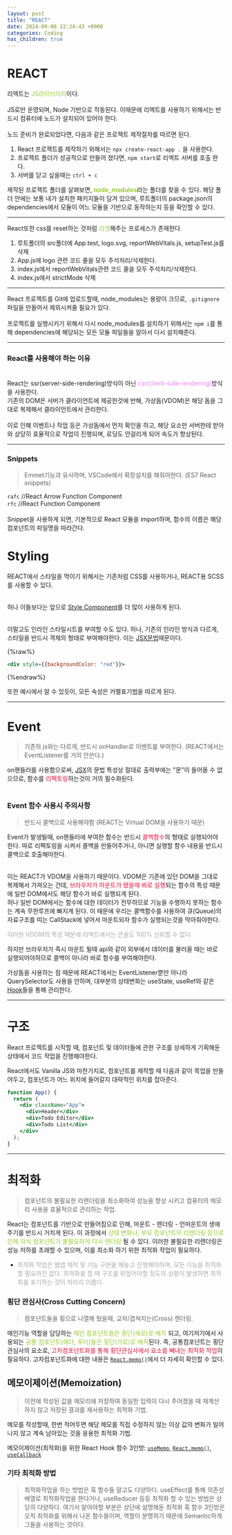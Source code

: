 ```yaml
---
layout: post
title: "REACT"
date: 2024-09-08 22:24:43 +0900
categories: Coding
has_children: true
---
```


# REACT

리엑트는 <span style = "color: yellowgreen;">JS라이브러리</span>이다.<bR><Br>
JS로만 운영되며, Node 기반으로 작동된다. 이때문에 리엑트를 사용하기 위해서는 반드시 컴퓨터에 노드가 설치되어 있어야 한다. <br><br>
노드 준비가 완료되었다면, 다음과 같은 프로젝트 제작절차를 따르면 된다.

1. React 프로젝트를 제작하기 위해서는 `npx create-react-app .` 을 사용한다.
2. 프로젝트 폴더가 성공적으로 만들어 졌다면, `npm start`로 리엑트 서버를 호출 한다.
3. 서버를 닫고 싶을때는 `ctrl + c`<br>

제작된 프로젝트 폴더를 살펴보면, <span style = "color : yellowgreen">**node_modules**</span>라는 폴더를 찾을 수 있다. 해당 폴더 안에는 보통 내가 설치한 패키지들이 담겨 있으며, 루트폴더의 package.json의 dependencies에서 모듈이 어느 모듈을 기반으로 동작하는지 등을 확인할 수 있다. <br>

---

React또한 css를 reset하는 것처럼 <span style = "color: yellowgreen">리셋</span>해주는 프로세스가 존재한다.

1. 루트폴더의 src폴더에 App.test, logo.svg, reportWebVitals.js, setupTest.js를 삭제
2. App.js에 logo 관련 코드 줄을 모두 주석처리/삭제한다.
3. index.js에서 reportWebVitals관련 코드 줄을 모두 주석처리/삭제한다.
4. index.js에서 strictMode 삭제

---

React 프로젝트를 Git에 업로드할때, node_modules는 용량이 크므로, `.gitignore` 파일을 만들어서 제외시켜줄 필요가 있다. <br><br>
프로젝트를 실행시키기 위해서 다시 node_modules를 설치하기 위해서는 `npm i`를 통해 dependencies에 해당되는 모든 모듈 파일들을 알아서 다시 설치해준다.

---

### React를 사용해야 하는 이유 <br><br>

React는 ssr(server-side-rendering)방식이 아닌 <span style = "color: violet">csr(client-side-rendering)</span>방식을 사용한다. <br>
기존의 DOM은 서버가 클라이언트에 제공한것에 반해, 가상돔(VDOM)은 해당 돔을 그대로 복제해서 클라이언트에서 관리한다. <bR><BR>
이로 인해 이벤트나 작업 등은 가상돔에서 먼저 확인을 하고, 해당 요소만 서버한테 받아와 상당히 효율적으로 작업이 진행되며, 로딩도 안걸리게 되어 속도가 향상된다.

---

### Snippets

> Emmet기능과 유사하며, VSCode에서 확장설치를 해줘야한다. (ES7 React snippets)

`rafc` //React Arrow Function Component<br>
`rfc` //React Function Component<br><br>
Snippet을 사용하게 되면, 기본적으로 React 모듈을 import하며, 함수의 이름은 해당 컴포넌트의 파일명을 따라간다.

# Styling

REACT에서 스타일을 먹이기 위해서는 기존처럼 CSS를 사용하거나, REACT용 SCSS를 사용할 수 있다. <br><br>

허나 이들보다는 앞으로 [Style Component](/docs/2024-09-09-React_Components.html#style-components)를 더 많이 사용하게 된다. <br><br>

이말고도 인라인 스타일시트를 부여할 수도 있다. 허나, 기존의 인라인 방식과 다르게, 스타일을 반드시 객체의 형태로 부여해야한다. 이는 [JSX문법](/docs/2024-09-18-React_JSX.html)때문이다.

{%raw%}

```jsx
<div style={{backgroundColor: "red"}}>
```

{%endraw%}

또한 예시에서 알 수 있듯이, 모든 속성은 카멜표기법을 따르게 된다.

---

# Event

> 기존의 js와는 다르게, 반드시 onHandler로 이벤트를 부여한다. (REACT에서는 EventListener를 거의 안쓴다.)

on핸들러를 사용함으로써, [JSX](/docs/2024-09-18-React_JSX.html#JSX-Event)의 문법 특성상 절대로 출력부에는 "문"이 들어올 수 없으므로, 함수를 <span style = "color: crimson">리펙토링</span>하는것이 거의 필수화된다. <br><br>

### Event 함수 사용시 주의사항

<div id="REACT-Event"></div>

> 반드시 콜백으로 사용해야함 (REACT는 Virtual DOM을 사용하기 때문)

Event가 발생될때, on핸들러에 부여한 함수는 반드시 <span style = "color: crimson">콜백함수</span>의 형태로 실행되어야 한다. 따로 리펙토링을 시켜서 콜백을 만들어주거나, 아니면 실행할 함수 내용을 반드시 콜백으로 호출해야한다.<br><br>

이는 REACT가 VDOM을 사용하기 때문이다. VDOM은 기존에 있던 DOM을 그대로 복제해서 가져오는 건데, <span style = "color : crimson">브라우저가 마운트가 됐을때 바로 실행</span>되는 함수의 특성 때문에 일반 DOM에서도 해당 함수가 바로 실행되게 된다. <br>
허나 일반 DOM에서는 함수에 대한 데이터가 전무하므로 기능을 수행하지 못하는 함수는 계속 무한루프에 빠지게 된다. 이 때문에 우리는 콜백함수를 사용하여 큐(Queue)의 자료구조를 띠는 CallStack에 넣어서 마운트되자 함수가 실행되는것을 막아줘야한다. <br>

<p style = "color: #aaa">이러한 VDOM의 특성 때문에 리엑트에서는 콘솔도 100% 신뢰할 수 없다. </p>

하지만 브라우저가 즉시 마운트 될때 api와 같이 외부에서 데이터를 불러올 때는 바로 실행되어야하므로 콜백이 아니라 바로 함수를 부여해야한다.

가상돔을 사용하는 점 때문에 REACT에서는 EventListener뿐만 아니라 QuerySelector도 사용을 안하며, 대부분의 상태변화는 useState, useRef와 같은 [Hook](/docs/2024-09-19-React_Hooks.html)들을 통해 관리한다.

---

# 구조

React 프로젝트를 시작할 때, 컴포넌트 및 데이터들에 관한 구조를 상세하게 기획해둔 상태에서 코드 작업을 진행해야한다.

React에서도 Vanilla JS와 마찬가지로, 컴포넌트를 제작할 때 다음과 같이 목업을 만들어두고, 컴포넌트가 어느 위치에 들어갈지 대략적인 위치를 잡아준다.

```jsx
function App() {
  return (
    <div className="App">
      <div>Header</div>
      <div>Todo Editor</div>
      <div>Todo List</div>
    </div>
  );
}
```

---

<div id="optimization"></div>

# 최적화

> 컴포넌트의 불필요한 리렌더링을 최소화하여 성능을 향상 시키고 컴퓨터의 메모리 사용을 효율적으로 관리하는 작업.

React는 컴포넌트를 기반으로 만들어짐으로 인해, 마운트 - 렌더링 - 언마운트의 생애주기를 반드시 거치게 된다. 이 과정에서 <span style = "color : yellowgreen">상태 변화나, 부모 컴포넌트의 리렌더링 등으로 인해 자식 컴포넌트가 불필요하게 다시 렌더링</span> 될 수 있다. 이러한 불필요한 리렌더링은 성능 저하를 초래할 수 있으며, 이를 최소화 하기 위한 최적화 작업이 필요하다.

- <p style = "color: #aaa">최적화 작업은 웹앱 제작 및 기능 구현을 해놓고 진행해야하며, 모든 기능을 최적화할 필요까진 없다. 최적화를 할 때 구조를 뒤엎어야할 정도의 상황이 발생하면 최적화를 포기하는 것이 차라리 이롭다. </p> 

### 횡단 관심사(Cross Cutting Concern)

> 컴포넌트들을 횡으로 나열해 뒀을때, 교차/겹쳐지는(Cross) 렌더링.

메인기능 역할을 담당하는 <span style = "color: yellowgreen">메인 컴포넌트들은 종단(세로)로 배치</span> 되고, 여기저기에서 사용되는 <span style = "color: yellowgreen">공통 컴포넌트(헤더, 푸터)들은 횡단(가로)로 배치</span>된다. 즉, 공통컴포넌트는 횡단 관심사의 요소로, <span style = "color: crimson">고차컴포넌트화를 통해 횡단관심사에서 요소를 빼내는 최적화 작업</span>이 필요하다. 고차컴포넌트화에 대한 내용은 [`React.memo()`](/docs/2024-09-19-React_Hooks.html#6-usememo--reactmemo--usecallback)에서 더 자세히 확인할 수 있다.

## 메모이제이션(Memoization)

> 이전에 작성된 값을 메모리에 저장하여 동일한 입력이 다시 주어졌을 때 재계산하지 않고 저장된 결과를 재사용하는 최적화 기법.

메모를 작성할때, 한번 적어두면 해당 메모를 직접 수정하지 않는 이상 값의 변화가 일어나지 않고 계속 남아있는 것을 응용한 최적화 기법.

메모이제이션(최적화)을 위한 React Hook 함수 3인방:
[`useMemo`](/docs/2024-09-19-React_Hooks.html#6-usememo--reactmemo--usecallback), [`React.memo()`](/docs/2024-09-19-React_Hooks.html#6-usememo--reactmemo--usecallback), [`useCallback`](/docs/2024-09-19-React_Hooks.html#6-usememo--reactmemo--usecallback)

### 기타 최적화 방법

>최적화작업을 하는 방법은 훅 함수들 말고도 다양하다.  useEffect를 통해 의존성배열로 최적화작업을 한다거나, useReducer 등등 최적화 할 수 있는 방법은 상당히 다양하다. 여기서 알아야할 부분은 상단에 설명해둔 최적화 훅 함수 3인방은 오직 최적화를 위해서 나온 함수들이며, 역할이 분명하기 때문에 Semantic하게 그들을 사용하는 것이다. 


